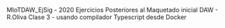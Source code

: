 MIoTDAW_EjSig - 2020
Ejercicios Posteriores al Maquetado inicial DAW - R.Oliva Clase 3 - usando compilador Typescript desde Docker
